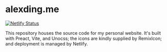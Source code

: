 # alexding.me

[![Netlify Status](https://api.netlify.com/api/v1/badges/d50b11b0-f2fd-43dc-bbfb-76c4d0c4e7e8/deploy-status)](https://app.netlify.com/sites/alexding/deploys)

This repository houses the source code for my personal website. It's built with Preact, Vite, and Unocss; the icons are kindly supplied by RemixIcon; and deployment is managed by Netlify.
